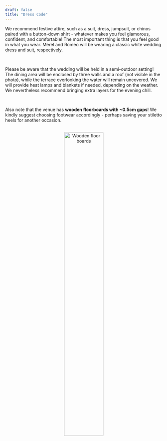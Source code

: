 ```yaml
---
draft: false
title: "Dress Code"
---
```


We recommend festive attire, such as a suit, dress, jumpsuit, or chinos paired with a button-down shirt - whatever makes you feel glamorous, confident, and comfortable! The most important thing is that you feel good in what you wear. Merel and Romeo will be wearing a classic white wedding dress and suit, respectively.

<!-- <div style="text-align: center;"> -->
<!-- <img src="https://images.squarespace-cdn.com/content/v1/65c1d2fa1f637f001c6cda82/2120fbe9-4d2b-49a6-8acb-7a21dd94fd79/dress+code+chart.jpg" alt="Description of the image" width="50%"> -->
<!-- </div> -->

<br>

Please be aware that the wedding will be held in a semi-outdoor setting! The dining area will be enclosed by three walls and a roof (not visible in the photo), while the terrace overlooking the water will remain uncovered. We will provide heat lamps and blankets if needed, depending on the weather. We nevertheless recommend bringing extra layers for the evening chill.

<br>

Also note that the venue has **wooden floorboards with ~0.5cm gaps**! We kindly suggest choosing footwear accordingly - perhaps saving your stiletto heels for another occasion.

<br> 

<div style="text-align: center;">
<img src="https://www.seebadenge.ch/wp/wp-content/uploads/2019/03/SeebadEnge_10Catering.jpg" alt="Wooden floor boards" width="50%">
</div>
